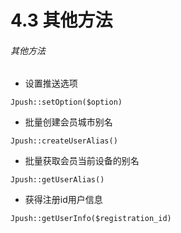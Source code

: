 4.3 其他方法
===


###### 其他方法


* 设置推送选项

```
Jpush::setOption($option)
```

* 批量创建会员城市别名

```
Jpush::createUserAlias()
```

* 批量获取会员当前设备的别名

```
Jpush::getUserAlias()
```

* 获得注册id用户信息

```
Jpush::getUserInfo($registration_id)
```




